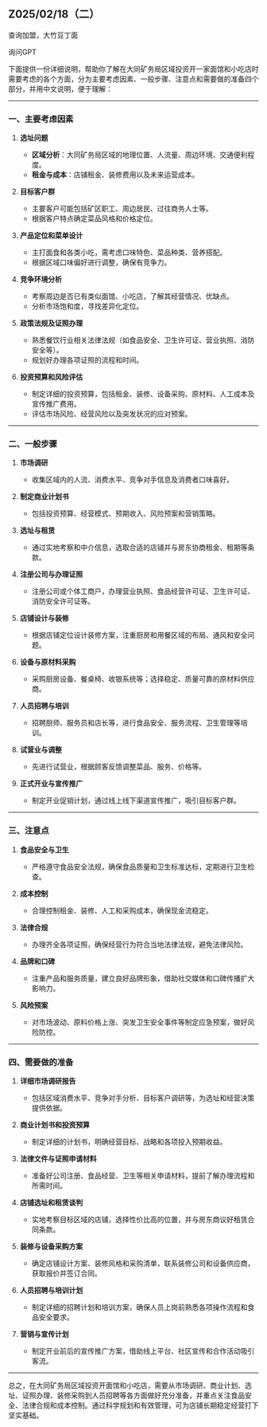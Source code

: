 ## Z025/02/18（二）

查询加盟，大竹豆丁面

询问GPT

下面提供一份详细说明，帮助你了解在大同矿务局区域投资开一家面馆和小吃店时需要考虑的各个方面，分为主要考虑因素、一般步骤、注意点和需要做的准备四个部分，并用中文说明，便于理解：

---

### 一、主要考虑因素

1. **选址问题**  
   - **区域分析**：大同矿务局区域的地理位置、人流量、周边环境、交通便利程度。  
   - **租金与成本**：店铺租金、装修费用以及未来运营成本。

2. **目标客户群**  
   - 主要客户可能包括矿区职工、周边居民、过往商务人士等。  
   - 根据客户特点确定菜品风格和价格定位。

3. **产品定位和菜单设计**  
   - 主打面食和各类小吃，需考虑口味特色、菜品种类、营养搭配。  
   - 根据区域口味偏好进行调整，确保有竞争力。

4. **竞争环境分析**  
   - 考察周边是否已有类似面馆、小吃店，了解其经营情况、优缺点。  
   - 分析市场饱和度，寻找差异化定位。

5. **政策法规及证照办理**  
   - 熟悉餐饮行业相关法律法规（如食品安全、卫生许可证、营业执照、消防安全等）。  
   - 规划好办理各项证照的流程和时间。

6. **投资预算和风险评估**  
   - 制定详细的投资预算，包括租金、装修、设备采购、原材料、人工成本及宣传推广费用。  
   - 评估市场风险、经营风险以及突发状况的应对预案。

---

### 二、一般步骤

1. **市场调研**  
   - 收集区域内的人流、消费水平、竞争对手信息及消费者口味喜好。

2. **制定商业计划书**  
   - 包括投资预算、经营模式、预期收入、风险预案和营销策略。

3. **选址与租赁**  
   - 通过实地考察和中介信息，选取合适的店铺并与房东协商租金、租期等条款。

4. **注册公司与办理证照**  
   - 注册公司或个体工商户，办理营业执照、食品经营许可证、卫生许可证、消防安全许可证等。

5. **店铺设计与装修**  
   - 根据店铺定位设计装修方案，注重厨房和用餐区域的布局、通风和安全问题。

6. **设备与原材料采购**  
   - 采购厨房设备、餐桌椅、收银系统等；选择稳定、质量可靠的原材料供应商。

7. **人员招聘与培训**  
   - 招聘厨师、服务员和店长等，进行食品安全、服务流程、卫生管理等培训。

8. **试营业与调整**  
   - 先进行试营业，根据顾客反馈调整菜品、服务、价格等。

9. **正式开业与宣传推广**  
   - 制定开业促销计划，通过线上线下渠道宣传推广，吸引目标客户群。

---

### 三、注意点

1. **食品安全与卫生**  
   - 严格遵守食品安全法规，确保食品质量和卫生标准达标，定期进行卫生检查。

2. **成本控制**  
   - 合理控制租金、装修、人工和采购成本，确保现金流稳定。

3. **法律合规**  
   - 办理齐全各项证照，确保经营行为符合当地法律法规，避免法律风险。

4. **品牌和口碑**  
   - 注重产品和服务质量，建立良好品牌形象，借助社交媒体和口碑传播扩大影响力。

5. **风险预案**  
   - 对市场波动、原料价格上涨、突发卫生安全事件等制定应急预案，做好风险防控。

---

### 四、需要做的准备

1. **详细市场调研报告**  
   - 包括区域消费水平、竞争对手分析、目标客户调研等，为选址和经营决策提供依据。

2. **商业计划书和投资预算**  
   - 制定详细的计划书，明确经营目标、战略和各项投入预期收益。

3. **法律文件与证照申请材料**  
   - 准备好公司注册、食品经营、卫生等相关申请材料，提前了解办理流程和所需时间。

4. **店铺选址和租赁谈判**  
   - 实地考察目标区域的店铺，选择性价比高的位置，并与房东商议好租赁合同条款。

5. **装修与设备采购方案**  
   - 确定店铺设计方案、装修风格和采购清单，联系装修公司和设备供应商，获取报价并签订合同。

6. **人员招聘与培训计划**  
   - 制定详细的招聘计划和培训方案，确保人员上岗前熟悉各项操作流程和食品安全要求。

7. **营销与宣传计划**  
   - 制定开业前后的宣传推广方案，借助线上平台、社区宣传和合作活动吸引客流。

---

总之，在大同矿务局区域投资开面馆和小吃店，需要从市场调研、商业计划、选址、证照办理、装修采购到人员招聘等各方面做好充分准备，并重点关注食品安全、法律合规和成本控制。通过科学规划和有效管理，可为店铺长期稳定经营打下坚实基础。
